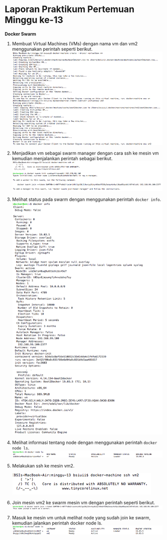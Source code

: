 # Laporan Praktikum Pertemuan Minggu ke-13

**Docker Swarm**

1. Membuat Virtual Machines (VMs) dengan nama vm dan vm2 menggunakan  perintah seperti berikut.
   ![](tcc13/1.png)

2. Menjadikan vm sebagai swarm manager dengan cara ssh ke mesin vm kemudian menjalankan perintah sebagai berikut.
   ![](tcc13/2.png)

3. Melihat status pada swarm dengan menggunakan perintah `docker info`.
   ![](tcc13/3.png)
   ![](tcc13/3a.png)

4. Melihat informasi tentang node dengan menggunakan perintah `docker node ls`.
   ![](tcc13/4.png)

5. Melakukan ssh ke mesin vm2.

   ![](tcc13/5.png)

6. Join mesin vm2 ke swarm mesin vm dengan perintah seperti berikut.
   ![](tcc13/6.png)

7. Masuk ke mesin vm untuk melihat node yang sudah join ke swarm, kemudian jalankan perintah docker node ls.
   ![](tcc13/7.png)

